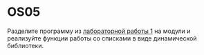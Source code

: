 # OS05

Разделите программу из [лабораторной работы 1](../lab01/src/main.c) на модули и реализуйте функции работы со списками в виде динамической библиотеки.
